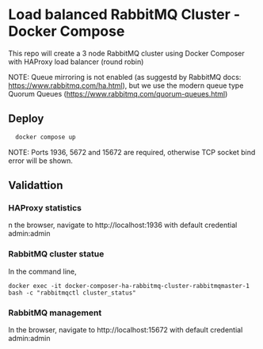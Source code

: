 # Load balanced RabbitMQ Cluster - Docker Compose

This repo will create a 3 node RabbitMQ cluster using Docker Composer with HAProxy load balancer (round robin)

NOTE: Queue mirroring is not enabled (as suggestd by RabbitMQ docs: https://www.rabbitmq.com/ha.html), but we use the modern queue type Quorum Queues (https://www.rabbitmq.com/quorum-queues.html)

## Deploy

```bash
  docker compose up
```

NOTE: Ports 1936, 5672 and 15672 are required, otherwise TCP socket bind error will be shown.

## Validattion

### HAProxy statistics

n the browser, navigate to http://localhost:1936 with default credential admin:admin

### RabbitMQ cluster statue

In the command line,

```
docker exec -it docker-composer-ha-rabbitmq-cluster-rabbitmqmaster-1 bash -c "rabbitmqctl cluster_status"
```

### RabbitMQ management

In the browser, navigate to http://localhost:15672 with default credential admin:admin
